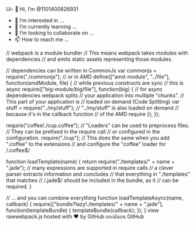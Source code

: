 Ui- 👋 Hi, I’m @1101400826931
- 👀 I’m interested in ...
- 🌱 I’m currently learning ...
- 💞️ I’m looking to collaborate on ...
- 📫 How to reach me ...

<!---
1101400826931/newsletter@fr24.com/DENCHAi1986-denchai1146@gmail.com/+66940058988 is a ✨ special ✨ repository because its `README.md` (this file) appears on your GitHub profile.
You can click the Preview link to take a look at your changes.
--->
// webpack is a module bundler
// This means webpack takes modules with dependencies
//   and emits static assets representing those modules.

// dependencies can be written in CommonJs
var commonjs = require("./commonjs");
// or in AMD
define(["amd-module", "../file"], function(amdModule, file) {
	// while previous constructs are sync
	// this is async
	require(["big-module/big/file"], function(big) {
		 // for async dependencies webpack splits
		 //  your application into multiple "chunks".
		 // This part of your application is
		 //  loaded on demand (Code Splitting)
		var stuff = require("../my/stuff");
		// "../my/stuff" is also loaded on demand
		//  because it's in the callback function
		//  of the AMD require
	});
});


require("coffee!./cup.coffee");
// "Loaders" can be used to preprocess files.
// They can be prefixed in the require call
//  or configured in the configuration.
require("./cup");
// This does the same when you add ".coffee" to the extensions
//  and configure the "coffee" loader for /\.coffee$/


function loadTemplate(name) {
	return require("./templates/" + name + ".jade");
	// many expressions are supported in require calls
	// a clever parser extracts information and concludes
	//  that everything in "./templates" that matches
	//  /\.jade$/ should be included in the bundle, as it
	//  can be required.
}


// ... and you can combine everything
function loadTemplateAsync(name, callback) {
	require(["bundle?lazy!./templates/" + name + ".jade"], 
	  function(templateBundle) {
		templateBundle(callback);
	});
}
view rawwebpack.js hosted with ❤ by GitHub
แยกฉันบน GitHub
